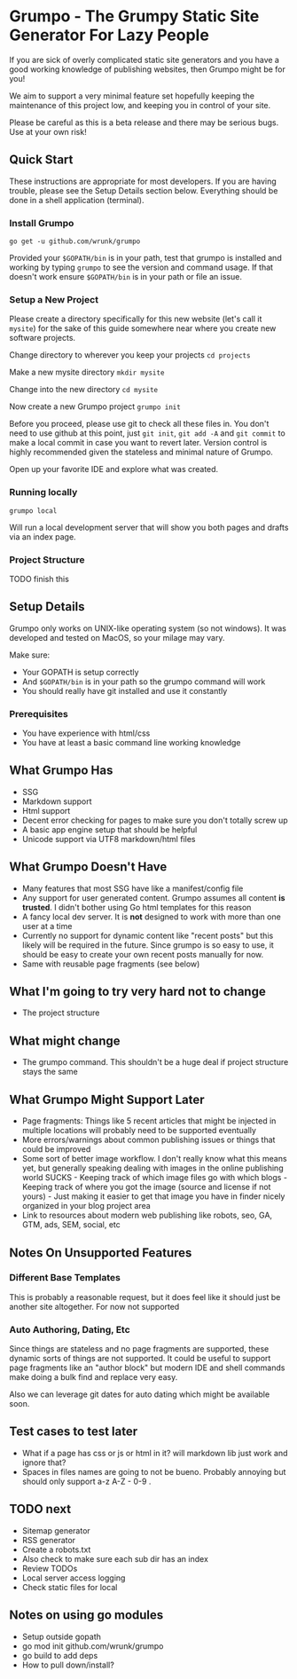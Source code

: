 # Grumpo - The Grumpy Static Site Generator For Lazy People

If you are sick of overly complicated static site generators and you have a
good working knowledge of publishing websites, then Grumpo might be for you!

We aim to support a very minimal feature set hopefully keeping the maintenance
of this project low, and keeping you in control of your site.

Please be careful as this is a beta release and there may be serious bugs.
Use at your own risk!

## Quick Start

These instructions are appropriate for most developers. If you are having
trouble, please see the Setup Details section below. Everything should be
done in a shell application (terminal).

### Install Grumpo

`go get -u github.com/wrunk/grumpo`

Provided your `$GOPATH/bin` is in your path, test that grumpo is installed and
working by typing `grumpo` to see the version and command usage.
If that doesn't work ensure `$GOPATH/bin` is in your path or file an issue.

### Setup a New Project

Please create a directory specifically for this new website (let's call it `mysite`)
for the sake of this guide somewhere near where you create new software projects.

Change directory to wherever you keep your projects
`cd projects`

Make a new mysite directory
`mkdir mysite`

Change into the new directory
`cd mysite`

Now create a new Grumpo project
`grumpo init`

Before you proceed, please use git to check all these files in.
You don't need to use github at this point, just `git init`, `git add -A`
and `git commit` to make a local commit in case you want to revert later.
Version control is highly recommended given the stateless and minimal
nature of Grumpo.

Open up your favorite IDE and explore what was created.

### Running locally

`grumpo local`

Will run a local development server that will show you both pages
and drafts via an index page.

### Project Structure

TODO finish this

## Setup Details

Grumpo only works on UNIX-like operating system (so not windows). It was developed
and tested on MacOS, so your milage may vary.

Make sure:

- Your GOPATH is setup correctly
- And `$GOPATH/bin` is in your path so the grumpo command will work
- You should really have git installed and use it constantly

### Prerequisites

- You have experience with html/css
- You have at least a basic command line working knowledge

## What Grumpo Has

- SSG
- Markdown support
- Html support
- Decent error checking for pages to make sure you don't totally screw up
- A basic app engine setup that should be helpful
- Unicode support via UTF8 markdown/html files

## What Grumpo Doesn't Have

- Many features that most SSG have like a manifest/config file
- Any support for user generated content. Grumpo assumes all content
  **is trusted**. I didn't bother using Go html templates for this reason
- A fancy local dev server. It is **not** designed to work with more than
  one user at a time
- Currently no support for dynamic content like "recent posts" but
  this likely will be required in the future. Since grumpo is so easy
  to use, it should be easy to create your own recent posts manually
  for now.
- Same with reusable page fragments (see below)

## What I'm going to try very hard not to change

- The project structure

## What might change

- The grumpo command. This shouldn't be a huge deal if project
  structure stays the same

## What Grumpo Might Support Later

- Page fragments: Things like 5 recent articles that might be injected in
  multiple locations will probably need to be supported eventually
- More errors/warnings about common publishing issues or things that could
  be improved
- Some sort of better image workflow. I don't really know what this means
  yet, but generally speaking dealing with images in the online publishing world
  SUCKS - Keeping track of which image files go with which blogs - Keeping track of where you got the image (source and license if not yours) - Just making it easier to get that image you have in finder nicely
  organized in your blog project area
- Link to resources about modern web publishing like robots, seo, GA,
  GTM, ads, SEM, social, etc

## Notes On Unsupported Features

### Different Base Templates

This is probably a reasonable request, but it does feel like
it should just be another site altogether. For now not supported

### Auto Authoring, Dating, Etc

Since things are stateless and no page fragments are supported,
these dynamic sorts of things are not supported. It could be useful
to support page fragments like an "author block" but modern IDE and
shell commands make doing a bulk find and replace very easy.

Also we can leverage git dates for auto dating which might be available
soon.

## Test cases to test later

- What if a page has css or js or html in it? will markdown lib just work and ignore that?
- Spaces in files names are going to not be bueno. Probably annoying but should only support
  a-z A-Z - 0-9 .

## TODO next

- Sitemap generator
- RSS generator
- Create a robots.txt
- Also check to make sure each sub dir has an index
- Review TODOs
- Local server access logging
- Check static files for local

## Notes on using go modules

- Setup outside gopath
- go mod init github.com/wrunk/grumpo
- go build to add deps
- How to pull down/install?
